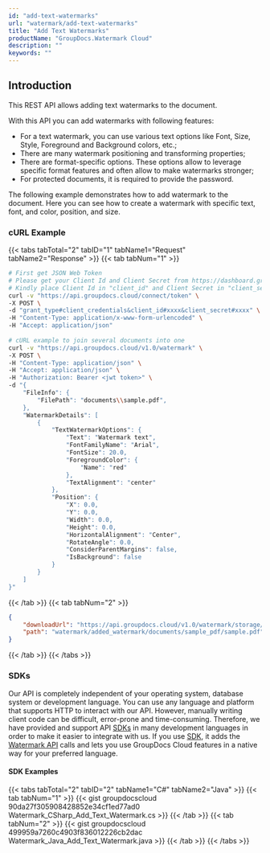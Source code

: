 ```yaml
---
id: "add-text-watermarks"
url: "watermark/add-text-watermarks"
title: "Add Text Watermarks"
productName: "GroupDocs.Watermark Cloud"
description: ""
keywords: ""
---
```






## Introduction ##

This REST API allows adding text watermarks to the document.

With this API you can add watermarks with following features:

* For a text watermark, you can use various text options like Font, Size, Style, Foreground and Background colors, etc.;
* There are many watermark positioning and transforming properties;
* There are format-specific options. These options allow to leverage specific format features and often allow to make watermarks stronger;
* For protected documents, it is required to provide the password.

The following example demonstrates how to add watermark to the document. Here you can see how to create a watermark with specific text, font, and color, position, and size.

### cURL Example ###

{{< tabs tabTotal="2" tabID="1" tabName1="Request" tabName2="Response" >}}
{{< tab tabNum="1" >}}

```bash
# First get JSON Web Token
# Please get your Client Id and Client Secret from https://dashboard.groupdocs.cloud/applications.
# Kindly place Client Id in "client_id" and Client Secret in "client_secret" argument.
curl -v "https://api.groupdocs.cloud/connect/token" \
-X POST \
-d "grant_type#client_credentials&client_id#xxxx&client_secret#xxxx" \
-H "Content-Type: application/x-www-form-urlencoded" \
-H "Accept: application/json"
   
# cURL example to join several documents into one
curl -v "https://api.groupdocs.cloud/v1.0/watermark" \
-X POST \
-H "Content-Type: application/json" \
-H "Accept: application/json" \
-H "Authorization: Bearer <jwt token>" \
-d "{
    "FileInfo": {
        "FilePath": "documents\\sample.pdf",
    },
    "WatermarkDetails": [
        {
            "TextWatermarkOptions": {
                "Text": "Watermark text",
                "FontFamilyName": "Arial",
                "FontSize": 20.0,
                "ForegroundColor": {
                    "Name": "red"
                },
                "TextAlignment": "center"
            },
            "Position": {
                "X": 0.0,
                "Y": 0.0,
                "Width": 0.0,
                "Height": 0.0,
                "HorizontalAlignment": "Center",
                "RotateAngle": 0.0,
                "ConsiderParentMargins": false,
                "IsBackground": false
            }
        }
    ]
}"
```

{{< /tab >}}
{{< tab tabNum="2" >}}

```json
{
    "downloadUrl": "https://api.groupdocs.cloud/v1.0/watermark/storage/file/watermark/added_watermark/documents/sample_pdf/sample.pdf",
    "path": "watermark/added_watermark/documents/sample_pdf/sample.pdf"
}
```

{{< /tab >}}
{{< /tabs >}}

### SDKs ###

Our API is completely independent of your operating system, database system or development language. You can use any language and platform that supports HTTP to interact with our API. However, manually writing client code can be difficult, error-prone and time-consuming. Therefore, we have provided and support API [SDKs](https://github.com/groupdocs-watermark-cloud) in many development languages in order to make it easier to integrate with us. If you use [SDK](https://github.com/groupdocs-watermark-cloud), it adds the [Watermark API](https://apireference.groupdocs.cloud/watermark/#/Watermark/Add) calls and lets you use GroupDocs Cloud features in a native way for your preferred language.

#### SDK Examples ####

{{< tabs tabTotal="2" tabID="2" tabName1="C#" tabName2="Java" >}}
{{< tab tabNum="1" >}}
{{< gist groupdocscloud 90da27f305908428852e34cf1ed77ad0 Watermark_CSharp_Add_Text_Watermark.cs >}}
{{< /tab >}}
{{< tab tabNum="2" >}}
{{< gist groupdocscloud 499959a7260c4903f836012226cb2dac Watermark_Java_Add_Text_Watermark.java >}}
{{< /tab >}}
{{< /tabs >}}
